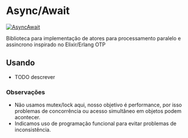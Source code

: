 # Async/Await

[![AsyncAwait](https://circleci.com/gh/jeffersono7/async-await.svg?style=svg)](https://app.circleci.com/pipelines/github/jeffersono7/async-await)

Biblioteca para implementação de atores para processamento paralelo e assincrono inspirado no Elixir/Erlang OTP

## Usando

- TODO descrever

### Observações

- Não usamos mutex/lock aqui, nosso objetivo é performance, por isso problemas de concorrência ou acesso simultâneo em
objetos podem acontecer.
- Indicamos uso de programação funcional para evitar problemas de inconsistência.
